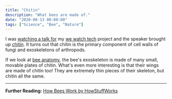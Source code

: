 ```yaml
---
title: "Chitin"
description: "What bees are made of."
date: "2020-08-13 00:00:00"
tags: ["Science", "Bee", "Nature"]
---
```


I was [watching a talk for](https://www.youtube.com/watch?v=jl1tGiUiTtI) my [we watch tech](https://wewatch.tech) project and the speaker brought up [chitin](https://en.wikipedia.org/wiki/Chitin). It turns out that chitin is the primary component of cell walls of fungi and exoskeletons of arthropods.

If we look at [bee anatomy](https://animals.howstuffworks.com/insects/bee1.htm), the bee's exoskeleton is made of many small, movable plates of chitin. What's even more interesting is that their wings are made of chitin too! They are extremely thin pieces of their skeleton, but chitin all the same.

---

**Further Reading:** [How Bees Work by HowStuffWorks](https://animals.howstuffworks.com/insects/bee.htm)
